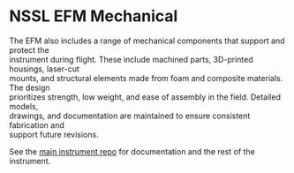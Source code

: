 # NSSL EFM Mechanical

The EFM also includes a range of mechanical components that support and protect the  
instrument during flight. These include machined parts, 3D-printed housings, laser-cut  
mounts, and structural elements made from foam and composite materials. The design  
prioritizes strength, low weight, and ease of assembly in the field. Detailed models,  
drawings, and documentation are maintained to ensure consistent fabrication and  
support future revisions.

See the [main instrument repo](https://github.com/LeemanGeophysicalLLC/NSSL_EFM_Instrument)
for documentation and the rest of the instrument.
